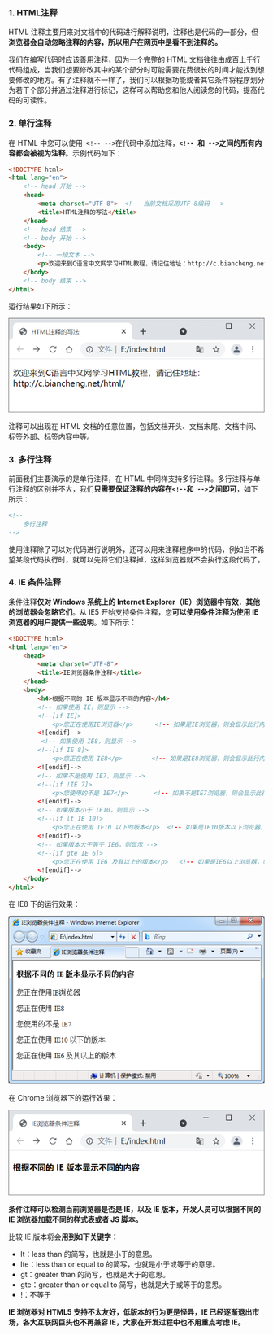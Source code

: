 ### 1. HTML注释

HTML 注释主要用来对文档中的代码进行解释说明，注释也是代码的一部分，但**浏览器会自动忽略注释的内容，所以用户在网页中是看不到注释的。**

我们在编写代码时应该善用注释，因为一个完整的 HTML  文档往往由成百上千行代码组成，当我们想要修改其中的某个部分时可能需要花费很长的时间才能找到想要修改的地方。有了注释就不一样了，我们可以根据功能或者其它条件将程序划分为若干个部分并通过注释进行标记，这样可以帮助您和他人阅读您的代码，提高代码的可读性。

### 2. 单行注释

在 HTML 中您可以使用` <!-- -->`在代码中添加注释，**`<!-- `和` -->`之间的所有内容都会被视为注释**。示例代码如下：

```html
<!DOCTYPE html>
<html lang="en">
    <!-- head 开始 -->
    <head>
        <meta charset="UTF-8">  <!-- 当前文档采用UTF-8编码 -->
        <title>HTML注释的写法</title>
    </head>
    <!-- head 结束 -->
    <!-- body 开始 -->
    <body>
        <!-- 一段文本 -->
        <p>欢迎来到C语言中文网学习HTML教程，请记住地址：http://c.biancheng.net/html/</p>
    </body>
    <!-- body 结束 -->
</html>
```

运行结果如下所示：

![image-20221225183657557](13.HTML注释.assets/image-20221225183657557.png)

注释可以出现在 HTML 文档的任意位置，包括文档开头、文档末尾、文档中间、标签外部、标签内容中等。

### 3. 多行注释

前面我们主要演示的是单行注释，在 HTML 中同样支持多行注释。多行注释与单行注释的区别并不大，我们**只需要保证注释的内容在` <!-- `和` -->`之间即可**，如下所示：

```html
<!--
    多行注释
-->
```

使用注释除了可以对代码进行说明外，还可以用来注释程序中的代码，例如当不希望某段代码执行时，就可以先将它们注释掉，这样浏览器就不会执行这段代码了。

### 4. IE 条件注释

条件注释**仅对 Windows 系统上的 Internet Explorer（IE）浏览器中有效**，**其他的浏览器会忽略它们**。从 IE5 开始支持条件注释，您**可以使用条件注释为使用 IE 浏览器的用户提供一些说明**。如下所示：

```html
<!DOCTYPE html>
<html lang="en">
    <head>
        <meta charset="UTF-8">
        <title>IE浏览器条件注释</title>
    </head>
    <body>
        <h4>根据不同的 IE 版本显示不同的内容</h4>
        <!-- 如果使用 IE，则显示 -->
        <!--[if IE]>
        	<p>您正在使用IE浏览器</p>      <!-- 如果是IE浏览器，则会显示此行内容 -->
        <![endif]-->
         <!-- 如果使用 IE8，则显示 -->
        <!--[if IE 8]>
        	<p>您正在使用 IE8</p>		<!-- 如果是IE8浏览器，则会显示此行内容 -->
        <![endif]-->
        <!-- 如果不是使用 IE7，则显示 -->
        <!--[if !IE 7]>
        	<p>您使用的不是 IE7</p>   	<!-- 如果不是IE7浏览器，则会显示此行内容 -->
        <![endif]-->
        <!-- 如果版本小于 IE10，则显示 -->
        <!--[if lt IE 10]>
        	<p>您正在使用 IE10 以下的版本</p>  <!-- 如果是IE10版本以下浏览器，则会显示此行内容 -->
        <![endif]-->
        <!-- 如果版本大于等于 IE6，则显示 -->
        <!--[if gte IE 6]>
        	<p>您正在使用 IE6 及其以上的版本</p>   <!-- 如果是IE6以上浏览器，则会显示此行内容 -->
        <![endif]-->
    </body>
</html>
```

在 IE8 下的运行效果：

![image-20221225184214164](13.HTML注释.assets/image-20221225184214164.png)

在 Chrome 浏览器下的运行效果：

![image-20221225184229265](13.HTML注释.assets/image-20221225184229265.png)

**条件注释可以检测当前浏览器是否是 IE，以及 IE 版本，开发人员可以根据不同的 IE 浏览器加载不同的样式表或者 JS 脚本。**

比较 IE 版本将会**用到如下关键字：**

- lt：less than 的简写，也就是小于的意思。
- lte：less than or equal to 的简写，也就是小于或等于的意思。
- gt：greater than 的简写，也就是大于的意思。
- gte：greater than or equal to 简写，也就是大于或等于的意思。
- !：不等于

**IE 浏览器对 HTML5 支持不太友好，低版本的行为更是怪异，IE 已经逐渐退出市场，各大互联网巨头也不再兼容 IE，大家在开发过程中也不用重点考虑 IE。**